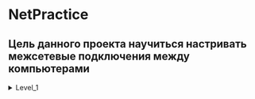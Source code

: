 # NetPractice

## Цель данного проекта научиться  настривать межсетевые подключения между компьютерами

<details>
<summary>Level_1</summary>

________________________________________________________________

<p><img src="https://github.com/ifanzilka/NetPractice/blob/master/image/lvl1_1.png" alt="Ссылка"></p>
________________________________________________________________
  
 ### Здесь нам нужно настроить компьютеры, в рамках одной домашней сети.
  
 ### Изначально подключение не работает, так как компьютер имеет

  ```
  Interface B1
  IP : 104.39.23.12
  Mask : 255.255.255.0
  ```
  ### Из этого следует что 
  
  ```
  Network:  104.39.23.0
  Diaposon: 104.39.23.1 - 104.39.23.254
  ```
  
  ### А у Компьютера А1  ```104.93.23.17 ``` Что не входит в данный диапозон. 
  
 


</details>
